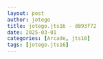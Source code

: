 ```yaml
---
layout: post
author: jotego
title: jotego.jts16 - d893f72
date: 2025-03-01
categories: [Arcade, jts16]
tags: [jotego.jts16]
---
```



